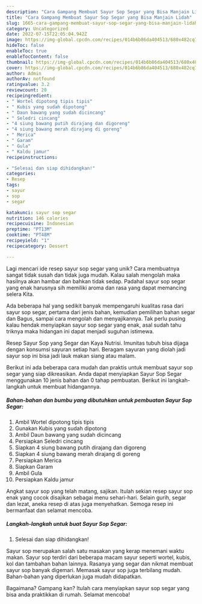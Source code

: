 ```yaml
---
description: "Cara Gampang Membuat Sayur Sop Segar yang Bisa Manjain Lidah"
title: "Cara Gampang Membuat Sayur Sop Segar yang Bisa Manjain Lidah"
slug: 1665-cara-gampang-membuat-sayur-sop-segar-yang-bisa-manjain-lidah
category: Uncategorized
date: 2022-07-15T22:05:04.942Z
image: https://img-global.cpcdn.com/recipes/014b6b86da404513/680x482cq70/sayur-sop-segar-foto-resep-utama.jpg
hideToc: false
enableToc: true
enableTocContent: false
thumbnail: https://img-global.cpcdn.com/recipes/014b6b86da404513/680x482cq70/sayur-sop-segar-foto-resep-utama.jpg
cover: https://img-global.cpcdn.com/recipes/014b6b86da404513/680x482cq70/sayur-sop-segar-foto-resep-utama.jpg
author: Admin
authorAv: notfound
ratingvalue: 3.2
reviewcount: 20
recipeingredient:
- " Wortel dipotong tipis tipis"
- " Kubis yang sudah dipotong"
- " Daun bawang yang sudah dicincang"
- " Seledri cincang"
- "4 siung bawang putih dirajang dan digoreng"
- "4 siung bawang merah dirajang di goreng"
- " Merica"
- " Garam"
- " Gula"
- " Kaldu jamur"
recipeinstructions:

- "Selesai dan siap dihidangkan!"
categories:
- Resep
tags:
- sayur
- sop
- segar

katakunci: sayur sop segar 
nutrition: 146 calories
recipecuisine: Indonesian
preptime: "PT13M"
cooktime: "PT48M"
recipeyield: "1"
recipecategory: Dessert

---
```





Lagi mencari ide resep sayur sop segar yang unik? Cara membuatnya sangat tidak susah dan tidak juga mudah. Kalau salah mengolah maka hasilnya akan hambar dan bahkan tidak sedap. Padahal sayur sop segar yang enak harusnya sih memiliki aroma dan rasa yang dapat memancing selera Kita.





Ada beberapa hal yang sedikit banyak mempengaruhi kualitas rasa dari sayur sop segar, pertama dari jenis bahan, kemudian pemilihan bahan segar dan Bagus, sampai cara mengolah dan menyajikannya. Tak perlu pusing kalau hendak menyiapkan sayur sop segar yang enak,      asal sudah tahu triknya maka hidangan ini dapat menjadi suguhan istimewa.














Resep Sayur Sop yang Segar dan Kaya Nutrisi. Imunitas tubuh bisa dijaga dengan konsumsi sayuran setiap hari. Beragam sayuran yang diolah jadi sayur sop ini bisa jadi lauk makan siang atau malam.






Berikut ini ada beberapa cara mudah dan praktis untuk membuat sayur sop segar yang siap dikreasikan. Anda dapat menyiapkan Sayur Sop Segar menggunakan 10 jenis bahan dan 0 tahap pembuatan. Berikut ini langkah-langkah untuk membuat hidangannya.

<!--inarticleads1-->

##### Bahan-bahan dan bumbu yang dibutuhkan untuk pembuatan Sayur Sop Segar:

1. Ambil  Wortel dipotong tipis tipis
1. Gunakan  Kubis yang sudah dipotong
1. Ambil  Daun bawang yang sudah dicincang
1. Persiapkan  Seledri cincang
1. Siapkan 4 siung bawang putih dirajang dan digoreng
1. Siapkan 4 siung bawang merah dirajang di goreng
1. Persiapkan  Merica
1. Siapkan  Garam
1. Ambil  Gula
1. Persiapkan  Kaldu jamur


Angkat sayur sop yang telah matang, sajikan. Itulah sekian resep sayur sop enak yang cocok disajikan sebagai menu sehari-hari. Selain gurih, segar dan lezat, aneka resep di atas juga menyehatkan. Semoga resep ini bermanfaat dan selamat mencoba. 

<!--inarticleads2-->

##### Langkah-langkah untuk buat Sayur Sop Segar:


1. Selesai dan siap dihidangkan!

Sayur sop merupakan salah satu masakan yang kerap menemani waktu makan. Sayur sop terdiri dari beberapa macam sayur seperti wortel, kubis, kol dan tambahan bahan lainnya. Rasanya yang segar dan nikmat membuat sayur sop banyak digemari. Memasak sayur sop juga terbilang mudah. Bahan-bahan yang diperlukan juga mudah didapatkan. 

Bagaimana? Gampang kan? Itulah cara menyiapkan sayur sop segar yang bisa anda praktikkan di rumah. Selamat mencoba!
